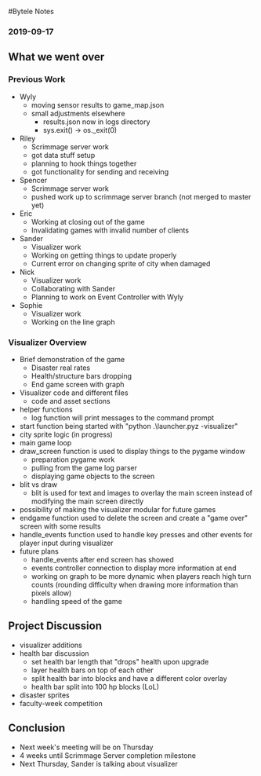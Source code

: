 #Bytele Notes### 2019-09-17## What we went over### Previous Work- Wyly	- moving sensor results to game_map.json	- small adjustments elsewhere		- results.json now in logs directory		- sys.exit() -> os._exit(0)- Riley	- Scrimmage server work	- got data stuff setup	- planning to hook things together	- got functionality for sending and receiving- Spencer	- Scrimmage server work	- pushed work up to scrimmage server branch (not merged to master yet)- Eric	- Working at closing out of the game	- Invalidating games with invalid number of clients- Sander	- Visualizer work	- Working on getting things to update properly	- Current error on changing sprite of city when damaged- Nick	- Visualizer work	- Collaborating with Sander 	- Planning to work on Event Controller with Wyly- Sophie	- Visualizer work	- Working on the line graph### Visualizer Overview- Brief demonstration of the game	- Disaster real rates	- Health/structure bars dropping	- End game screen with graph- Visualizer code and different files	- code and asset sections- helper functions	- log function will print messages to the command prompt- start function being started with "python .\launcher.pyz -visualizer"- city sprite logic (in progress)- main game loop - draw_screen function is used to display things to the pygame window	- preparation pygame work	- pulling from the game log parser	- displaying game objects to the screen- blit vs draw	- blit is used for text and images to overlay the main screen instead of modifying the main screen directly- possibility of making the visualizer modular for future games- endgame function used to delete the screen and create a "game over" screen with some results- handle_events function used to handle key presses and other events for player input during visualizer- future plans	- handle_events after end screen has showed	- events controller connection to display more information at end	- working on graph to be more dynamic when players reach high turn counts (rounding difficulty when drawing more information than pixels allow)	- handling speed of the game## Project Discussion- visualizer additions- health bar discussion	- set health bar length that "drops" health upon upgrade	- layer health bars on top of each other	- split health bar into blocks and have a different color overlay	- health bar split into 100 hp blocks (LoL)- disaster sprites- faculty-week competition## Conclusion- Next week's meeting will be on Thursday- 4 weeks until Scrimmage Server completion milestone- Next Thursday, Sander is talking about visualizer